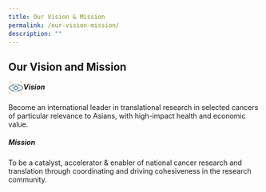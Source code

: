 ```yaml
---
title: Our Vision & Mission
permalink: /our-vision-mission/
description: ""
---
```

Our Vision and Mission
----------------------
<img align="left" style="width:30px" src="/images/stcc%20vision%20icon.png"> 

##### Vision
Become an international leader in translational research in selected cancers of particular relevance to Asians, with high-impact health and economic value.

##### Mission
To be a catalyst, accelerator &amp; enabler of national cancer research and translation through coordinating and driving cohesiveness in the research community.